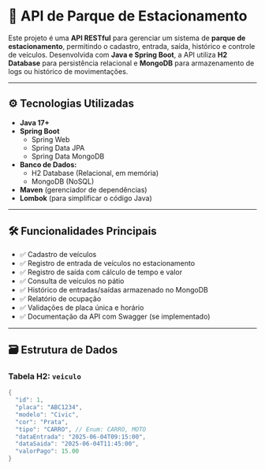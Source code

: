 # 🚗 API de Parque de Estacionamento

Este projeto é uma **API RESTful** para gerenciar um sistema de **parque de estacionamento**, permitindo o cadastro, entrada, saída, histórico e controle de veículos. Desenvolvida com **Java e Spring Boot**, a API utiliza **H2 Database** para persistência relacional e **MongoDB** para armazenamento de logs ou histórico de movimentações.

---

## ⚙️ Tecnologias Utilizadas

- **Java 17+**
- **Spring Boot**
  - Spring Web
  - Spring Data JPA
  - Spring Data MongoDB
- **Banco de Dados:**
  - H2 Database (Relacional, em memória)
  - MongoDB (NoSQL)
- **Maven** (gerenciador de dependências)
- **Lombok** (para simplificar o código Java)

---

## 🛠️ Funcionalidades Principais

- ✅ Cadastro de veículos
- ✅ Registro de entrada de veículos no estacionamento
- ✅ Registro de saída com cálculo de tempo e valor
- ✅ Consulta de veículos no pátio
- ✅ Histórico de entradas/saídas armazenado no MongoDB
- ✅ Relatório de ocupação
- ✅ Validações de placa única e horário
- ✅ Documentação da API com Swagger (se implementado)

---

## 🗃️ Estrutura de Dados

### Tabela H2: `veiculo`
```java
{
  "id": 1,
  "placa": "ABC1234",
  "modelo": "Civic",
  "cor": "Prata",
  "tipo": "CARRO", // Enum: CARRO, MOTO
  "dataEntrada": "2025-06-04T09:15:00",
  "dataSaida": "2025-06-04T11:45:00",
  "valorPago": 15.00
}
